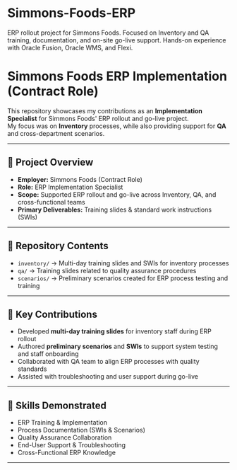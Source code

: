 # Simmons-Foods-ERP
ERP rollout project for Simmons Foods. Focused on Inventory and QA training, documentation, and on-site go-live support. Hands-on experience with Oracle Fusion, Oracle WMS, and Flexi.
# Simmons Foods ERP Implementation (Contract Role)

This repository showcases my contributions as an **Implementation Specialist** for Simmons Foods' ERP rollout and go-live project.  
My focus was on **Inventory** processes, while also providing support for **QA** and cross-department scenarios.

---

## 🚀 Project Overview
- **Employer:** Simmons Foods (Contract Role)  
- **Role:** ERP Implementation Specialist  
- **Scope:** Supported ERP rollout and go-live across Inventory, QA, and cross-functional teams  
- **Primary Deliverables:** Training slides & standard work instructions (SWIs)

---

## 📂 Repository Contents
- `inventory/` → Multi-day training slides and SWIs for inventory processes  
- `qa/` → Training slides related to quality assurance procedures  
- `scenarios/` → Preliminary scenarios created for ERP process testing and training  

---

## 📌 Key Contributions
- Developed **multi-day training slides** for inventory staff during ERP rollout  
- Authored **preliminary scenarios** and **SWIs** to support system testing and staff onboarding  
- Collaborated with QA team to align ERP processes with quality standards  
- Assisted with troubleshooting and user support during go-live  

---

## 🔑 Skills Demonstrated
- ERP Training & Implementation  
- Process Documentation (SWIs & Scenarios)  
- Quality Assurance Collaboration  
- End-User Support & Troubleshooting  
- Cross-Functional ERP Knowledge  

---
